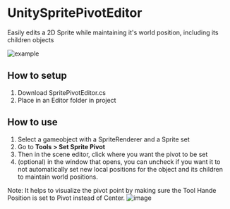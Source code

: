 # UnitySpritePivotEditor
Easily edits a 2D Sprite while maintaining it's world position, including its children objects

![example](https://github.com/thepowerprocess/UnitySpritePivotEditor/raw/main/example.gif)

## How to setup
1) Download SpritePivotEditor.cs
2) Place in an Editor folder in project

## How to use 

1) Select a gameobject with a SpriteRenderer and a Sprite set
2) Go to <b> Tools > Set Sprite Pivot </b>
3) Then in the scene editor, click where you want the pivot to be set
4) (optional) in the window that opens, you can uncheck if you want it to not automatically set new local positions for the object and its children to maintain world positions.

Note: It helps to visualize the pivot point by making sure the Tool Hande Position is set to Pivot instead of Center.
![image](https://github.com/thepowerprocess/UnitySpritePivotEditor/assets/1994382/a61c43e6-c8d0-4448-958f-b0b4042fd88b)
